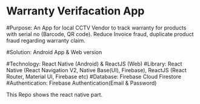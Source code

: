 # Warranty Verifacation App
#Purpose:
An App for local CCTV Vendor to track warranty for products with serial no (Barcode, QR code). Reduce Invoice fraud, duplicate product fraud regarding warranty claim.

#Solution: Android App & Web version

#Technology: React Native (Android) & ReactJS (Web)
#Library: React Native (React Navigation V2, Native Base(UI), Firebase), ReactJS (React Router, Material UI, Firebase etc)
#Database: Firebase Cloud Firestore
#Authentication: Firebase Authentication(Email & Password)


This Repo shows the react native part.


